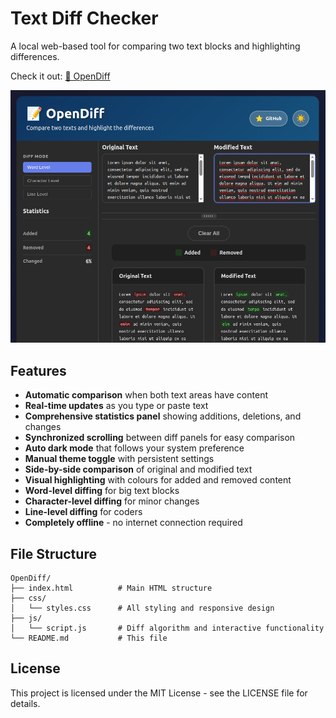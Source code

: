 # Text Diff Checker

A local web-based tool for comparing two text blocks and highlighting differences.

Check it out: [📝 OpenDiff](https://wrignj08.github.io/OpenDiff/)

[![Screenshot of OpenDiff.](https://github.com/wrignj08/OpenDiff/blob/main/images/OpenDiff-screenshot-1.png?raw=true)](https://wrignj08.github.io/OpenDiff/)

## Features

- **Automatic comparison** when both text areas have content
- **Real-time updates** as you type or paste text
- **Comprehensive statistics panel** showing additions, deletions, and changes
- **Synchronized scrolling** between diff panels for easy comparison
- **Auto dark mode** that follows your system preference
- **Manual theme toggle** with persistent settings
- **Side-by-side comparison** of original and modified text
- **Visual highlighting** with colours for added and removed content
- **Word-level diffing** for big text blocks
- **Character-level diffing** for minor changes
- **Line-level diffing** for coders
- **Completely offline** - no internet connection required

## File Structure

```
OpenDiff/
├── index.html          # Main HTML structure
├── css/
│   └── styles.css      # All styling and responsive design
├── js/
│   └── script.js       # Diff algorithm and interactive functionality
└── README.md           # This file
```

## License
This project is licensed under the MIT License - see the LICENSE file for details.
